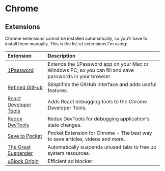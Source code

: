 # Chrome

## Extensions

Chrome extensions cannot be installed automatically, so you'll have to install them manually. This is the list of extensions I'm using:

|Extension|Description|
|:--------|:----------|
|[1Password](https://chrome.google.com/webstore/detail/1password-extension-deskt/aomjjhallfgjeglblehebfpbcfeobpgk)|Extends the 1Password app on your Mac or Windows PC, so you can fill and save passwords in your browser.|
|[Refined GitHub](https://chrome.google.com/webstore/detail/refined-github/hlepfoohegkhhmjieoechaddaejaokhf)|Simplifies the GitHub interface and adds useful features.|
|[React Developer Tools](https://chrome.google.com/webstore/detail/react-developer-tools/fmkadmapgofadopljbjfkapdkoienihi)|Adds React debugging tools to the Chrome Developer Tools.|
|[Redux DevTools](https://chrome.google.com/webstore/detail/redux-devtools/lmhkpmbekcpmknklioeibfkpmmfibljd)|Redux DevTools for debugging application's state changes.|
|[Save to Pocket](https://chrome.google.com/webstore/detail/save-to-pocket/niloccemoadcdkdjlinkgdfekeahmflj)|Pocket Extension for Chrome - The best way to save articles, videos and more.|
|[The Great Suspender](https://chrome.google.com/webstore/detail/the-great-suspender/klbibkeccnjlkjkiokjodocebajanakg)|Automatically suspends unused tabs to free up system resources.|
|[uBlock Origin](https://chrome.google.com/webstore/detail/ublock-origin/cjpalhdlnbpafiamejdnhcphjbkeiagm)|Efficient ad blocker.|
